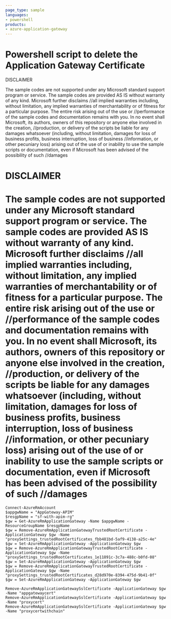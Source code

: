 ```yaml
---
page_type: sample
languages:
- powershell
products:
- azure-application-gateway
---
```



# Powershell script to delete the Application Gateway Certificate



 DISCLAIMER
 
 The sample codes are not supported under any Microsoft standard support program or service. The sample codes are provided AS IS without warranty of any kind. Microsoft further disclaims //all implied warranties including, without limitation, any implied warranties of merchantability or of fitness for a particular purpose. The entire risk arising out of the use or //performance of the sample codes and documentation remains with you. In no event shall Microsoft, its authors, owners of this repository or anyone else involved in the creation, //production, or delivery of the scripts be liable for any damages whatsoever (including, without limitation, damages for loss of business profits, business interruption, loss of business //information, or other pecuniary loss) arising out of the use of or inability to use the sample scripts or documentation, even if Microsoft has been advised of the possibility of such //damages


# DISCLAIMER
# The sample codes are not supported under any Microsoft standard support program or service. The sample codes are provided AS IS without warranty of any kind. Microsoft further disclaims //all implied warranties including, without limitation, any implied warranties of merchantability or of fitness for a particular purpose. The entire risk arising out of the use or //performance of the sample codes and documentation remains with you. In no event shall Microsoft, its authors, owners of this repository or anyone else involved in the creation, //production, or delivery of the scripts be liable for any damages whatsoever (including, without limitation, damages for loss of business profits, business interruption, loss of business //information, or other pecuniary loss) arising out of the use of or inability to use the sample scripts or documentation, even if Microsoft has been advised of the possibility of such //damages

```
Connect-AzureRmAccount
$appgwName = "AppGateway-APIM"
$resgpName = "sf-with-apim-rg"
$gw = Get-AzureRmApplicationGateway -Name $appgwName -ResourceGroupName $resgpName
$gw = Remove-AzureRmApplicationGatewayTrustedRootCertificate -ApplicationGateway $gw -Name "proxySettings_trustedRootCertificates_fbb481bd-5af9-4138-a25c-4e"
$gw = Set-AzureRmApplicationGateway -ApplicationGateway $gw
$gw = Remove-AzureRmApplicationGatewayTrustedRootCertificate -ApplicationGateway $gw -Name "proxySettings_trustedRootCertificates_1e11891c-3c7a-488c-b0fd-08"
$gw = Set-AzureRmApplicationGateway -ApplicationGateway $gw
$gw = Remove-AzureRmApplicationGatewayTrustedRootCertificate -ApplicationGateway $gw -Name "proxySettings_trustedRootCertificates_d28d970e-8394-475d-9b41-0f"
$gw = Set-AzureRmApplicationGateway -ApplicationGateway $gw

Remove-AzureRmApplicationGatewaySslCertificate -ApplicationGateway $gw -Name "appgatewaycert"
Remove-AzureRmApplicationGatewaySslCertificate -ApplicationGateway $gw -Name "proxycert"
Remove-AzureRmApplicationGatewaySslCertificate -ApplicationGateway $gw -Name "proxycertwithchain"
```
